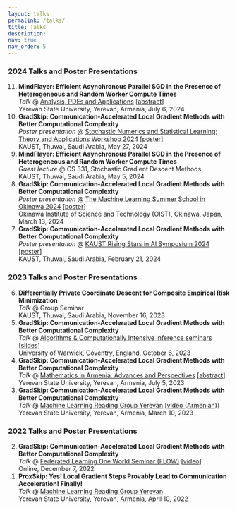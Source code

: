```yaml
---
layout: talks
permalink: /talks/
title: Talks
description: 
nav: true
nav_order: 5
---
```


### 2024 Talks and Poster Presentations

<ol start="11" reversed>
  <li><strong>MindFlayer: Efficient Asynchronous Parallel SGD in the Presence of Heterogeneous and Random Worker Compute Times</strong><br>
      <em>Talk</em> @ <a href="https://gmg70.com/">Analysis, PDEs and Applications</a> [<a href="https://gmg70.com/downloads/ConferenceAbstracts.pdf#page=19">abstract</a>]<br>
      Yerevan State University, Yerevan, Armenia, July 6, 2024
  </li>
  <li><strong>GradSkip: Communication-Accelerated Local Gradient Methods with Better Computational Complexity</strong><br>
      <em>Poster presentation</em> @ <a href="https://cemse.kaust.edu.sa/events/event/snsl-workshop-2024">Stochastic Numerics and Statistical Learning: Theory and Applications Workshop 2024</a> [<a href="https://artomaranjyan.github.io/assets/pdf/GradSkip_Rising_Stars.pdf">poster</a>] <br>
      KAUST, Thuwal, Saudi Arabia, May 27, 2024
  </li>
  <li><strong>MindFlayer: Efficient Asynchronous Parallel SGD in the Presence of Heterogeneous and Random Worker Compute Times</strong><br>
      <em>Guest lecture</em> @ CS 331, Stochastic Gradient Descent Methods<br>
      KAUST, Thuwal, Saudi Arabia, May 5, 2024
  </li>
  <li><strong>GradSkip: Communication-Accelerated Local Gradient Methods with Better Computational Complexity</strong><br>
      <em>Poster presentation</em> @ <a href="https://groups.oist.jp/mlss">The Machine Learning Summer School in Okinawa 2024</a> [<a href="https://artomaranjyan.github.io/assets/pdf/GradSkip_MLSS_Okinawa.pdf">poster</a>] <br>
      Okinawa Institute of Science and Technology (OIST), Okinawa, Japan, March 13, 2024
  </li>
  <li><strong>GradSkip: Communication-Accelerated Local Gradient Methods with Better Computational Complexity</strong><br>
      <em>Poster presentation</em> @ <a href="https://cemse.kaust.edu.sa/ai/aii-symp-2024">KAUST Rising Stars in AI Symposium 2024</a> [<a href="https://artomaranjyan.github.io/assets/pdf/GradSkip_Rising_Stars.pdf">poster</a>]<br>
      KAUST, Thuwal, Saudi Arabia, February 21, 2024
  </li>
</ol>

### 2023 Talks and Poster Presentations

<ol start="6" reversed>
  <li><strong>Differentially Private Coordinate Descent for Composite Empirical Risk Minimization</strong><br>
      <em>Talk</em> @ Group Seminar<br>
      KAUST, Thuwal, Saudi Arabia, November 16, 2023
  </li>
  <li><strong>GradSkip: Communication-Accelerated Local Gradient Methods with Better Computational Complexity</strong><br>
      <em>Talk</em> @ <a href="https://warwick.ac.uk/fac/sci/statistics/news/algorithms-seminars/#:~:text=06/10-,Artavazd%20Maranjyan,-Link%20opens%20in">Algorithms & Computationally Intensive Inference seminars</a> [<a href="https://warwick.ac.uk/fac/sci/statistics/news/algorithms-seminars/slides_2023_10_06_arto_maranjyan_gradskip.pdf">slides</a>]<br>
      University of Warwick, Coventry, England, October 6, 2023
  </li>
  <li><strong>GradSkip: Communication-Accelerated Local Gradient Methods with Better Computational Complexity</strong><br>
      <em>Talk</em> @ <a href="http://mathconf.sci.am/index.html">Mathematics in Armenia: Advances and Perspectives</a> [<a href="http://mathconf.sci.am/MiA2023AbstractsBook.pdf#page=60">abstract</a>]<br>
      Yerevan State University, Yerevan, Armenia, July 5, 2023
  </li>
  <li><strong>GradSkip: Communication-Accelerated Local Gradient Methods with Better Computational Complexity</strong><br>
      <em>Talk</em> @ <a href="https://groups.google.com/g/ml-reading-group-yerevan/c/F_1OGqeFImY/m/BGDIqZAWBQAJ">Machine Learning Reading Group Yerevan</a> [<a href="https://www.youtube.com/watch?v=w9iHPgE82oo">video (Armenian)</a>]<br>
      Yerevan State University, Yerevan, Armenia, March 10, 2023
  </li>
</ol>

### 2022 Talks and Poster Presentations

<ol start="2" reversed>
  <li><strong>GradSkip: Communication-Accelerated Local Gradient Methods with Better Computational Complexity</strong><br>
      <em>Talk</em> @ <a href="https://sites.google.com/view/one-world-seminar-series-flow/archive/2022?authuser=0#h.99nho9x1b8ju">Federated Learning One World Seminar (FLOW)</a> [<a href="https://youtu.be/WWhY5tO-FiM">video</a>]<br>
      Online, December 7, 2022
  </li>
  <li><strong>ProxSkip: Yes! Local Gradient Steps Provably Lead to Communication Acceleration! Finally!</strong><br>
      <em>Talk</em> @ <a href="https://groups.google.com/g/ml-reading-group-yerevan/c/-TZmYEWATuI">Machine Learning Reading Group Yerevan</a><br>
      Yerevan State University, Yerevan, Armenia, April 10, 2022
  </li>
</ol>
